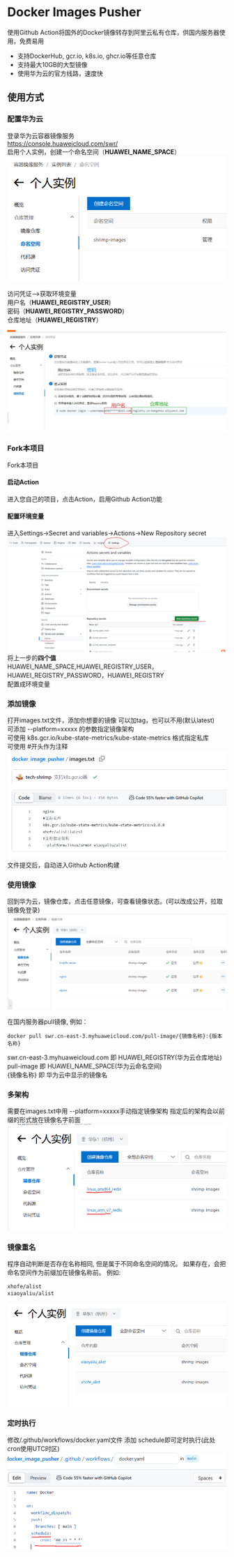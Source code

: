 # Docker Images Pusher

使用Github Action将国外的Docker镜像转存到阿里云私有仓库，供国内服务器使用，免费易用<br>
- 支持DockerHub, gcr.io, k8s.io, ghcr.io等任意仓库<br>
- 支持最大10GB的大型镜像<br>
- 使用华为云的官方线路，速度快<br>


## 使用方式


### 配置华为云
登录华为云容器镜像服务<br>
https://console.huaweicloud.com/swr/<br>
启用个人实例，创建一个命名空间（**HUAWEI_NAME_SPACE**）
![](/doc/命名空间.png)

访问凭证–>获取环境变量<br>
用户名（**HUAWEI_REGISTRY_USER**)<br>
密码（**HUAWEI_REGISTRY_PASSWORD**)<br>
仓库地址（**HUAWEI_REGISTRY**）<br>

![](/doc/用户名密码.png)


### Fork本项目
Fork本项目<br>
#### 启动Action
进入您自己的项目，点击Action，启用Github Action功能<br>
#### 配置环境变量
进入Settings->Secret and variables->Actions->New Repository secret
![](doc/配置环境变量.png)
将上一步的**四个值**<br>
HUAWEI_NAME_SPACE,HUAWEI_REGISTRY_USER，HUAWEI_REGISTRY_PASSWORD，HUAWEI_REGISTRY<br>
配置成环境变量

### 添加镜像
打开images.txt文件，添加你想要的镜像 
可以加tag，也可以不用(默认latest)<br>
可添加 --platform=xxxxx 的参数指定镜像架构<br>
可使用 k8s.gcr.io/kube-state-metrics/kube-state-metrics 格式指定私库<br>
可使用 #开头作为注释<br>
![](doc/images.png)
文件提交后，自动进入Github Action构建

### 使用镜像
回到华为云，镜像仓库，点击任意镜像，可查看镜像状态。(可以改成公开，拉取镜像免登录)
![](doc/开始使用.png)

在国内服务器pull镜像, 例如：<br>
```
docker pull swr.cn-east-3.myhuaweicloud.com/pull-image/{镜像名称}:{版本名称}
```
swr.cn-east-3.myhuaweicloud.com 即 HUAWEI_REGISTRY(华为云仓库地址)<br>
pull-image 即 HUAWEI_NAME_SPACE(华为云命名空间)<br>
{镜像名称} 即 华为云中显示的镜像名<br>

### 多架构
需要在images.txt中用 --platform=xxxxx手动指定镜像架构
指定后的架构会以前缀的形式放在镜像名字前面
![](doc/多架构.png)

### 镜像重名
程序自动判断是否存在名称相同, 但是属于不同命名空间的情况。
如果存在，会把命名空间作为前缀加在镜像名称前。
例如:
```
xhofe/alist
xiaoyaliu/alist
```
![](doc/镜像重名.png)

### 定时执行
修改/.github/workflows/docker.yaml文件
添加 schedule即可定时执行(此处cron使用UTC时区)
![](doc/定时执行.png)
